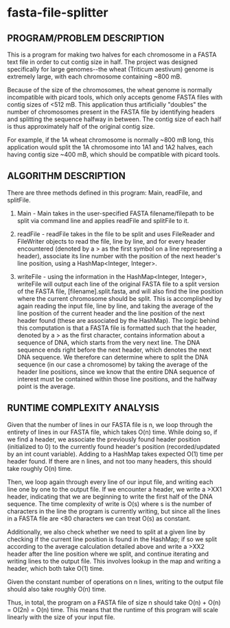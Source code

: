 # fasta-file-splitter

PROGRAM/PROBLEM DESCRIPTION
---------------------------
This is a program for making two halves for each chromosome in a FASTA text file in order to cut contig size in half.
The project was designed specifically for large genomes--the wheat (Triticum aestivum) genome is extremely large, with each 
chromosome containing ~800 mB. 

Because of the size of the chromosomes, the wheat genome is normally incompatible with picard tools,
which only accepts genome FASTA files with contig sizes of <512 mB. This application thus artificially "doubles" the number of
chromosomes present in the FASTA file by identifying headers and splitting the sequence halfway in between. The contig size of each
half is thus approximately half of the original contig size. 

For example, if the 1A wheat chromosome is normally ~800 mB long, this application would split the 1A chromosome into 1A1 and 1A2 halves,
each having contig size ~400 mB, which should be compatible with picard tools.

ALGORITHM DESCRIPTION
---------------------
There are three methods defined in this program: Main, readFile, and splitFile.

1) Main - Main takes in the user-specified FASTA filename/filepath to be split via command line and applies readFile and splitFile to it.

2) readFile - readFile takes in the file to be split and uses FileReader and FileWriter objects to read the file, line by line, and
   for every header encountered (denoted by a > as the first symbol on a line representing a header), associate its line number
   with the position of the next header's line position, using a HashMap<Integer, Integer>.
  
3) writeFile - using the information in the HashMap<Integer, Integer>, writeFile will output each line of
   the original FASTA file to a split version of the FASTA file, [filename].split.fasta, and will also find the line position
   where the current chromosome should be split. This is accomplished by again reading the input file, line by line, and taking the        average of the line position of the current header and the line position of the next header found (these are associated by the          HashMap). The logic behind this computation is that a FASTA file is formatted such that the header, denoted by a > as the first          character, contains information about a sequence of DNA, which starts from the very next line. The DNA sequence ends right before the    next header, which denotes the next DNA sequence. We therefore can determine where to split the DNA sequence (in our case a              chromosome) by taking the average of the header line positions, since we know that the entire DNA sequence of interest must be          contained within those line positions, and the halfway point is the average.
 
RUNTIME COMPLEXITY ANALYSIS
---------------------------
Given that the number of lines in our FASTA file is n, we loop through the entirety of lines in our FASTA file, which takes O(n) time. While doing so, if we find a header, we associate the previously found header position (initialized to 0) to the currently found header's position (recorded/updated by an int count variable). Adding to a HashMap takes expected O(1) time per header found. If there are n lines, and not too many headers, this should take roughly O(n) time.

Then, we loop again through every line of our input file, and writing each line one by one to the output file. If we encounter a header, we write a >XX1 header, indicating that we are beginning to write the first half of the DNA sequence. The time complexity of write is O(s) where s is the number of characters in the line the program is currently writing, but since all the lines in a FASTA file are <80 characters we can treat O(s) as constant. 

Additionally, we also check whether we need to split at a given line by checking if the current line position is found in the HashMap; if so we split according to the average calculation detailed above and write a >XX2 header after the line position where we split, and 
continue iterating and writing lines to the output file. This involves lookup in the map and writing a header, which both take O(1) time.

Given the constant number of operations on n lines, writing to the output file should also take roughly O(n) time.

Thus, in total, the program on a FASTA file of size n should take O(n) + O(n) = O(2n) = O(n) time. This means that the runtime of
this program will scale linearly with the size of your input file.
  
